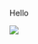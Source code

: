Hello

<img align="center" src="https://github-readme-stats.vercel.app/api/<CARD_TYPE>/?username=<legg2710>&theme=<THEME_NAME>" />

